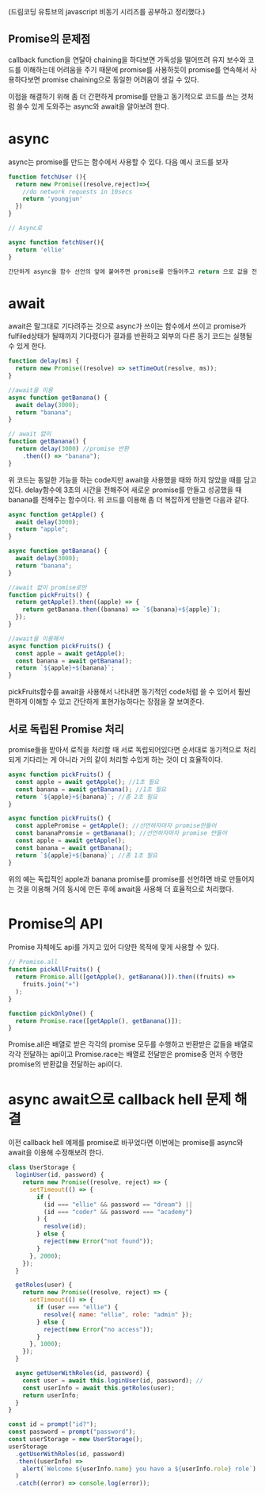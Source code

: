 (드림코딩 유튜브의 javascript 비동기 시리즈를 공부하고 정리했다.)

## Promise의 문제점

callback function을 연달아 chaining을 하다보면 가독성을 떨어뜨려 유지 보수와 코드를 이해하는데 어려움을 주기 때문에 promise를 사용하듯이 promise를 연속해서 사용하다보면 promise chaining으로 동일한 어려움이 생길 수 있다.

이점을 해결하기 위해 좀 더 간편하게 promise를 만들고 동기적으로 코드를 쓰는 것처럼 쓸수 있게 도와주는 async와 await을 알아보려 한다.

# async

async는 promise를 만드는 함수에서 사용할 수 있다. 다음 예시 코드를 보자

```javascript
function fetchUser (){
  return new Promise((resolve,reject)=>{
    //do network requests in 10secs
    return 'youngjun'
  })
}

// Async로

async function fetchUser(){
  return 'ellie'
}

간단하게 async을 함수 선언의 앞에 붙여주면 promise를 만들어주고 return 으로 값을 전달해준다.
```

# await

await은 말그대로 기다려주는 것으로 async가 쓰이는 함수에서 쓰이고 promise가 fulfiled상태가 될때까지 기다렸다가 결과를 반환하고 외부의 다른 동기 코드는 실행될 수 있게 한다.

```javascript
function delay(ms) {
  return new Promise((resolve) => setTimeOut(resolve, ms));
}

//await을 이용
async function getBanana() {
  await delay(3000);
  return "banana";
}

// await 없이
function getBanana() {
  return delay(3000) //promise 반환
    .then(() => "banana");
}
```

위 코드는 동일한 기능을 하는 code지만 await을 사용했을 때와 하지 않았을 때를 담고 있다. delay함수에 3초의 시간을 전해주어 새로운 promise를 만들고 성공했을 때 banana를 전해주는 함수이다. 위 코드를 이용해 좀 더 복잡하게 만들면 다음과 같다.

```javascript
async function getApple() {
  await delay(3000);
  return "apple";
}

async function getBanana() {
  await delay(3000);
  return "banana";
}

//await 없이 promise로만
function pickFruits() {
  return getApple().then((apple) => {
    return getBanana.then((banana) => `${banana}+${apple}`);
  });
}

//await을 이용해서
async function pickFruits() {
  const apple = await getApple();
  const banana = await getBanana();
  return `${apple}+${banana}`;
}
```

pickFruits함수를 await을 사용해서 나타내면 동기적인 code처럼 쓸 수 있어서 훨씬 편하게 이해할 수 있고 간단하게 표현가능하다는 장점을 잘 보여준다.

## 서로 독립된 Promise 처리

promise들을 받아서 로직을 처리할 때 서로 독립되어있다면 순서대로 동기적으로 처리되게 기다리는 게 아니라 거의 같이 처리할 수있게 하는 것이 더 효율적이다.

```javascript
async function pickFruits() {
  const apple = await getApple(); //1초 필요
  const banana = await getBanana(); //1초 필요
  return `${apple}+${banana}`; //총 2초 필요
}

async function pickFruits() {
  const applePromise = getApple(); //선언하자마자 promise만들어
  const bananaPromsie = getBanana(); //선언하자마자 promise 만들어
  const apple = await getApple();
  const banana = await getBanana();
  return `${apple}+${banana}`; //총 1초 필요
}
```

위의 예는 독립적인 apple과 banana promise를 promise를 선언하면 바로 만들어지는 것을 이용해 거의 동시에 만든 후에 await을 사용해 더 효율적으로 처리했다.

# Promise의 API

Promise 자체에도 api를 가지고 있어 다양한 목적에 맞게 사용할 수 있다.

```javascript
// Promise.all
function pickAllFruits() {
  return Promise.all([getApple(), getBanana()]).then((fruits) =>
    fruits.join("+")
  );
}

function pickOnlyOne() {
  return Promise.race([getApple(), getBanana()]);
}
```

Promise.all은 배열로 받은 각각의 promise 모두를 수행하고 반환받은 값들을 배열로 각각 전달하는 api이고 Promise.race는 배열로 전달받은 promise중 먼저 수행한 promise의 반환값을 전달하는 api이다.

# async await으로 callback hell 문제 해결

이전 callback hell 예제를 promise로 바꾸었다면 이번에는 promise를 async와 await을 이용해 수정해보려 한다.

```javascript
class UserStorage {
  loginUser(id, password) {
    return new Promise((resolve, reject) => {
      setTimeout(() => {
        if (
          (id === "ellie" && password == "dream") ||
          (id === "coder" && password === "academy")
        ) {
          resolve(id);
        } else {
          reject(new Error("not found"));
        }
      }, 2000);
    });
  }

  getRoles(user) {
    return new Promise((resolve, reject) => {
      setTimeout(() => {
        if (user === "ellie") {
          resolve({ name: "ellie", role: "admin" });
        } else {
          reject(new Error("no access"));
        }
      }, 1000);
    });
  }

  async getUserWithRoles(id, password) {
    const user = await this.loginUser(id, password); //
    const userInfo = await this.getRoles(user);
    return userInfo;
  }
}

const id = prompt("id?");
const password = prompt("password");
const userStorage = new UserStorage();
userStorage
  .getUserWithRoles(id, password)
  .then((userInfo) =>
    alert(`Welcome ${userInfo.name} you have a ${userInfo.role} role`)
  )
  .catch((error) => console.log(error));
```
